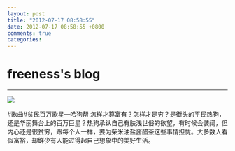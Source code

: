 ```yaml
---
layout: post
title: "2012-07-17 08:58:55"
date: 2012-07-17 08:58:55 +0800
comments: true
categories: 
---
```


# freeness's blog

----------

![](http://okqmqrbgo.bkt.clouddn.com/201207170858551.jpg)

>
\#歌曲\#贫民百万歌星—哈狗帮
怎样才算富有？怎样才是穷？是街头的平民热狗，还是华丽舞台上的百万巨星？热狗承认自己有肤浅世俗的欲望，有时候会装阔，但内心还是很贫穷，跟每个人一样，要为柴米油盐酱醋茶这些事情担忧。大多数人看似富裕，却鲜少有人能过得起自己想象中的美好生活。